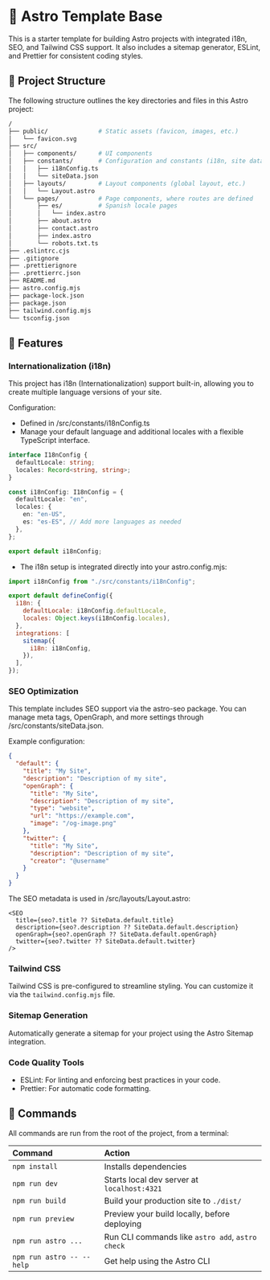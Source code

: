 # 🚀 Astro Template Base

This is a starter template for building Astro projects with integrated i18n, SEO, and Tailwind CSS support. It also includes a sitemap generator, ESLint, and Prettier for consistent coding styles.


## 📂 Project Structure

The following structure outlines the key directories and files in this Astro project:
```bash
/
├── public/              # Static assets (favicon, images, etc.)
│   └── favicon.svg
├── src/                
│   ├── components/      # UI components
│   ├── constants/       # Configuration and constants (i18n, site data)
│   │   ├── i18nConfig.ts
│   │   └── siteData.json
│   ├── layouts/         # Layout components (global layout, etc.)
│   │   └── Layout.astro
│   └── pages/           # Page components, where routes are defined
│       ├── es/          # Spanish locale pages
│       │   └── index.astro
│       ├── about.astro
│       ├── contact.astro
│       ├── index.astro
│       └── robots.txt.ts
├── .eslintrc.cjs        
├── .gitignore           
├── .prettierignore      
├── .prettierrc.json     
├── README.md            
├── astro.config.mjs     
├── package-lock.json    
├── package.json         
├── tailwind.config.mjs  
└── tsconfig.json        
```


## 🚀 Features

### Internationalization (i18n)

This project has i18n (Internationalization) support built-in, allowing you to create multiple language versions of your site.

Configuration:
- Defined in /src/constants/i18nConfig.ts
- Manage your default language and additional locales with a flexible TypeScript interface.
```ts
interface I18nConfig {
  defaultLocale: string;
  locales: Record<string, string>;
}

const i18nConfig: I18nConfig = {
  defaultLocale: "en",
  locales: {
    en: "en-US",
    es: "es-ES", // Add more languages as needed
  },
};

export default i18nConfig;
```

- The i18n setup is integrated directly into your astro.config.mjs:
```js
import i18nConfig from "./src/constants/i18nConfig";

export default defineConfig({
  i18n: {
    defaultLocale: i18nConfig.defaultLocale,
    locales: Object.keys(i18nConfig.locales),
  },
  integrations: [
    sitemap({
      i18n: i18nConfig,
    }),
  ],
});
```

### SEO Optimization
This template includes SEO support via the astro-seo package. You can manage meta tags, OpenGraph, and more settings through /src/constants/siteData.json.

Example configuration:
```json
{
  "default": {
    "title": "My Site",
    "description": "Description of my site",
    "openGraph": {
      "title": "My Site",
      "description": "Description of my site",
      "type": "website",
      "url": "https://example.com",
      "image": "/og-image.png"
    },
    "twitter": {
      "title": "My Site",
      "description": "Description of my site",
      "creator": "@username"
    }
  }
}
```

The SEO metadata is used in /src/layouts/Layout.astro:
```astro
<SEO
  title={seo?.title ?? SiteData.default.title}
  description={seo?.description ?? SiteData.default.description}
  openGraph={seo?.openGraph ?? SiteData.default.openGraph}
  twitter={seo?.twitter ?? SiteData.default.twitter}
/>
```

### Tailwind CSS
Tailwind CSS is pre-configured to streamline styling. You can customize it via the ```tailwind.config.mjs``` file.

### Sitemap Generation
Automatically generate a sitemap for your project using the Astro Sitemap integration.

### Code Quality Tools
- ESLint: For linting and enforcing best practices in your code.
- Prettier: For automatic code formatting.


## 🧞 Commands

All commands are run from the root of the project, from a terminal:

| Command                   | Action                                           |
| :------------------------ | :----------------------------------------------- |
| `npm install`             | Installs dependencies                            |
| `npm run dev`             | Starts local dev server at `localhost:4321`      |
| `npm run build`           | Build your production site to `./dist/`          |
| `npm run preview`         | Preview your build locally, before deploying     |
| `npm run astro ...`       | Run CLI commands like `astro add`, `astro check` |
| `npm run astro -- --help` | Get help using the Astro CLI                     |
